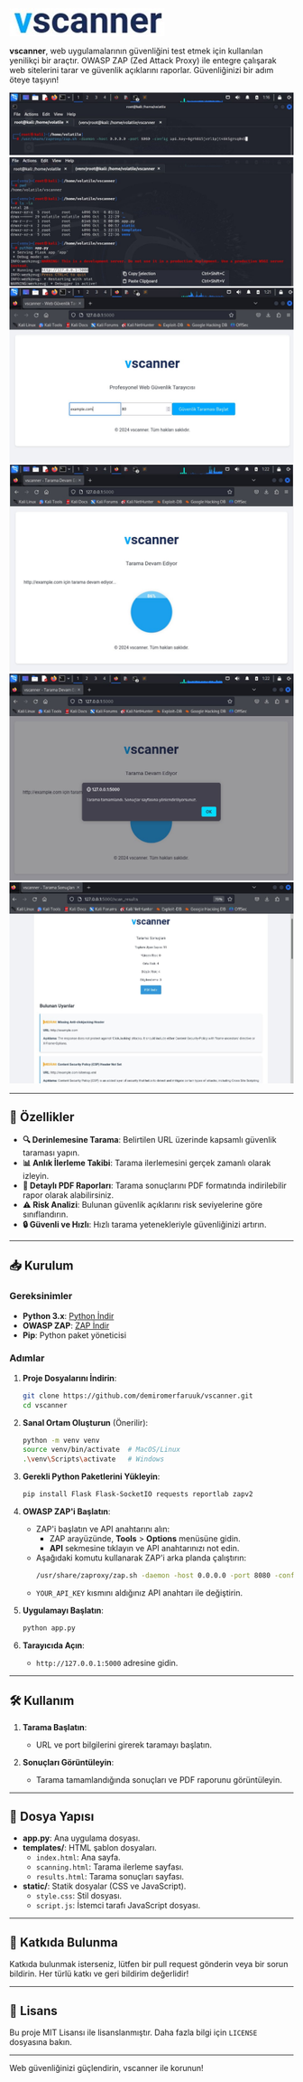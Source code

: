 ![vscanner Logo](images/vscanner_logo.jpg)

**vscanner**, web uygulamalarının güvenliğini test etmek için kullanılan yenilikçi bir araçtır. OWASP ZAP (Zed Attack Proxy) ile entegre çalışarak web sitelerini tarar ve güvenlik açıklarını raporlar. Güvenliğinizi bir adım öteye taşıyın!

![Terminal Komutu](images/zap_start.jpg)
![Terminal Komutu](images/app_start.jpg)
![Terminal Komutu](images/vscanner_index.jpg)
![Terminal Komutu](images/vscanner_scanning.jpg)
![Terminal Komutu](images/finish_scanning.jpg)
![Terminal Komutu](images/results_scanning.jpg)

---

## 🚀 Özellikler

- **🔍 Derinlemesine Tarama**: Belirtilen URL üzerinde kapsamlı güvenlik taraması yapın.
- **📊 Anlık İlerleme Takibi**: Tarama ilerlemesini gerçek zamanlı olarak izleyin.
- **📄 Detaylı PDF Raporları**: Tarama sonuçlarını PDF formatında indirilebilir rapor olarak alabilirsiniz.
- **⚠️ Risk Analizi**: Bulunan güvenlik açıklarını risk seviyelerine göre sınıflandırın.
- **🔒 Güvenli ve Hızlı**: Hızlı tarama yetenekleriyle güvenliğinizi artırın.

---

## 📥 Kurulum

### Gereksinimler

- **Python 3.x**: [Python İndir](https://www.python.org/downloads/)
- **OWASP ZAP**: [ZAP İndir](https://www.zaproxy.org/download/)
- **Pip**: Python paket yöneticisi

### Adımlar

1. **Proje Dosyalarını İndirin**:
   ```bash
   git clone https://github.com/demiromerfaruuk/vscanner.git
   cd vscanner
   ```

2. **Sanal Ortam Oluşturun** (Önerilir):
   ```bash
   python -m venv venv
   source venv/bin/activate  # MacOS/Linux
   .\venv\Scripts\activate   # Windows
   ```

3. **Gerekli Python Paketlerini Yükleyin**:
   ```bash
   pip install Flask Flask-SocketIO requests reportlab zapv2
   ```

4. **OWASP ZAP'i Başlatın**:
   - ZAP'i başlatın ve API anahtarını alın:
     - ZAP arayüzünde, **Tools** > **Options** menüsüne gidin.
     - **API** sekmesine tıklayın ve API anahtarınızı not edin.
   - Aşağıdaki komutu kullanarak ZAP'i arka planda çalıştırın:
     ```bash
     /usr/share/zaproxy/zap.sh -daemon -host 0.0.0.0 -port 8080 -config api.key=YOUR_API_KEY
     ```
   - `YOUR_API_KEY` kısmını aldığınız API anahtarı ile değiştirin.

5. **Uygulamayı Başlatın**:
   ```bash
   python app.py
   ```

6. **Tarayıcıda Açın**:
   - `http://127.0.0.1:5000` adresine gidin.

---

## 🛠️ Kullanım

1. **Tarama Başlatın**:
   - URL ve port bilgilerini girerek taramayı başlatın.

2. **Sonuçları Görüntüleyin**:
   - Tarama tamamlandığında sonuçları ve PDF raporunu görüntüleyin.

---

## 📂 Dosya Yapısı

- **app.py**: Ana uygulama dosyası.
- **templates/**: HTML şablon dosyaları.
  - `index.html`: Ana sayfa.
  - `scanning.html`: Tarama ilerleme sayfası.
  - `results.html`: Tarama sonuçları sayfası.
- **static/**: Statik dosyalar (CSS ve JavaScript).
  - `style.css`: Stil dosyası.
  - `script.js`: İstemci tarafı JavaScript dosyası.

---

## 🤝 Katkıda Bulunma

Katkıda bulunmak isterseniz, lütfen bir pull request gönderin veya bir sorun bildirin. Her türlü katkı ve geri bildirim değerlidir!

---

## 📜 Lisans

Bu proje MIT Lisansı ile lisanslanmıştır. Daha fazla bilgi için `LICENSE` dosyasına bakın.

---

Web güvenliğinizi güçlendirin, vscanner ile korunun!
